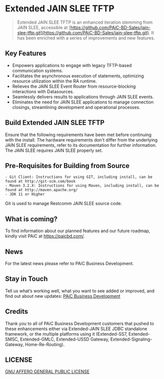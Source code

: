 # Extended JAIN SLEE TFTP

> Extended JAIN SLEE TFTP is an enhanced iteration stemming from JAIN SLEE, accessible at [https://github.com/PAiC-BD-Sales/jain-slee-tftp.git](https://github.com/PAiC-BD-Sales/jain-slee-tftp.git). It has been enriched with a series of improvements and new features.

## Key Features
* Empowers applications to engage with legacy TFTP-based communication systems.
* Facilitates the asynchronous execution of statements, optimizing resource utilization within the RA runtime.
* Relieves the JAIN SLEE Event Router from resource-blocking interactions with Datasources.
* Seamlessly delivers results to applications through JAIN SLEE events.
* Eliminates the need for JAIN SLEE applications to manage connection closings, streamlining development and operational processes.

## Build Extended JAIN SLEE TFTP

Ensure that the following requirements have been met before continuing with the install.  The hardware requirements don't differ from the underlying JAIN SLEE requirements, refer to its documentation for further information. The JAIN SLEE requires JAIN SLEE properly set.

## Pre-Requisites for Building from Source
```
- Git Client: Instructions for using GIT, including install, can be found at http://git-scm.com/book
- Maven 3.2.X: Instructions for using Maven, including install, can be found at http://maven.apache.org/
- JDK 11 or Higher
```
Git is used to manage Restcomm JAIN SLEE source code. 

## What is coming?

To find information about our planned features and our future roadmap, kindly visit PAiC at https://paicbd.com/.

## News

For the latest news please refer to PAiC Business Development.

## Stay in Touch

Tell us what’s working well, what you want to see added or improved, and find out about new updates: 
[PAiC Business Development](https://paicbd.com/)

## Credits

Thank you to all of PAiC Business Development customers that pushed to these enhancements either via Extended-JAIN SLEE JDBC standalone framework, or the multiple platforms using it (Extended-SS7, Extended-SMSC, Extended-GMLC, Extended-USSD Gateway, Extended-Signaling-Gateway, Home-Re-Routing).

## LICENSE

[GNU AFFERO GENERAL PUBLIC LICENSE](https://github.com/PAiC-team/Extended-jSS7/blob/main/LICENSE)
